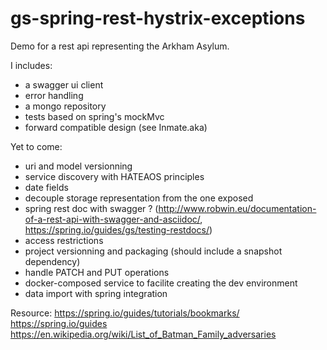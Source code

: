 # gs-spring-rest-hystrix-exceptions


Demo for a rest api representing the Arkham Asylum.

I includes:
* a swagger ui client
* error handling
* a mongo repository
* tests based on spring's mockMvc
* forward compatible design (see Inmate.aka)

Yet to come: 
* uri and model versionning
* service discovery with HATEAOS principles
* date fields
* decouple storage representation from the one exposed
* spring rest doc with swagger ?
(http://www.robwin.eu/documentation-of-a-rest-api-with-swagger-and-asciidoc/, https://spring.io/guides/gs/testing-restdocs/)
* access restrictions
* project versionning and packaging (should include a snapshot dependency)
* handle PATCH and PUT operations
* docker-composed service to facilite creating the dev environment
* data import with spring integration

Resource:
https://spring.io/guides/tutorials/bookmarks/
https://spring.io/guides
https://en.wikipedia.org/wiki/List_of_Batman_Family_adversaries